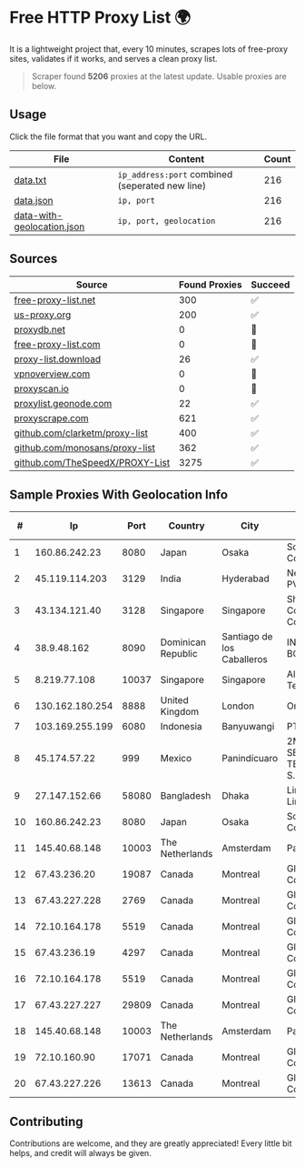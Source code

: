 
# Free HTTP Proxy List 🌍

It is a lightweight project that, every 10 minutes, scrapes lots of free-proxy sites, validates if it works, and serves a clean proxy list.


> Scraper found **5206** proxies at the latest update. Usable proxies are below.

## Usage

Click the file format that you want and copy the URL.


|File|Content|Count|
|----|-------|-----|
|[data.txt](https://raw.githubusercontent.com/themiralay/Proxy-List-World/master/data.txt)|`ip_address:port` combined (seperated new line)|216|
|[data.json](https://raw.githubusercontent.com/themiralay/Proxy-List-World/master/data.json)|`ip, port`|216|
|[data-with-geolocation.json](https://raw.githubusercontent.com/themiralay/Proxy-List-World/master/data-with-geolocation.json)|`ip, port, geolocation`|216|

## Sources

|Source|Found Proxies|Succeed|
|------|-------------|-------|
|[free-proxy-list.net](https://free-proxy-list.net)|300|✅|
|[us-proxy.org](https://www.us-proxy.org)|200|✅|
|[proxydb.net](http://proxydb.net)|0|🚫|
|[free-proxy-list.com](https://free-proxy-list.com/?page=&port=&type%5B%5D=http&type%5B%5D=https&up_time=0&search=Search)|0|🚫|
|[proxy-list.download](https://www.proxy-list.download/HTTP)|26|✅|
|[vpnoverview.com](https://vpnoverview.com/privacy/anonymous-browsing/free-proxy-servers)|0|🚫|
|[proxyscan.io](https://www.proxyscan.io)|0|🚫|
|[proxylist.geonode.com](https://proxylist.geonode.com/api/proxy-list?limit=300&page=1&sort_by=lastChecked&sort_type=desc&protocols=http,https)|22|✅|
|[proxyscrape.com](https://api.proxyscrape.com/v2/?request=displayproxies&protocol=http&timeout=10000&country=all&ssl=all&anonymity=all)|621|✅|
|[github.com/clarketm/proxy-list](https://raw.githubusercontent.com/clarketm/proxy-list/master/proxy-list-raw.txt)|400|✅|
|[github.com/monosans/proxy-list](https://raw.githubusercontent.com/monosans/proxy-list/main/proxies/http.txt)|362|✅|
|[github.com/TheSpeedX/PROXY-List](https://raw.githubusercontent.com/TheSpeedX/PROXY-List/master/http.txt)|3275|✅|


## Sample Proxies With Geolocation Info

|#|Ip|Port|Country|City|Internet Service Provider|
|-|--|----|-------|----|-------------------------|
|1|160.86.242.23|8080|Japan|Osaka|Sony Network Communications Inc|
|2|45.119.114.203|3129|India|Hyderabad|Netrun Technologies PVT LTD|
|3|43.134.121.40|3128|Singapore|Singapore|Shenzhen Tencent Computer Systems Company Limited|
|4|38.9.48.162|8090|Dominican Republic|Santiago de los Caballeros|INVERSIONES BONAFER, SRL|
|5|8.219.77.108|10037|Singapore|Singapore|Alibaba (US) Technology Co., Ltd.|
|6|130.162.180.254|8888|United Kingdom|London|Oracle Corporation|
|7|103.169.255.199|6080|Indonesia|Banyuwangi|PT Master Star Network|
|8|45.174.57.22|999|Mexico|Panindícuaro|2M INGENIERIA Y SERVICIOS EN TELECOMUNICACIONES S.A. DE C.V|
|9|27.147.152.66|58080|Bangladesh|Dhaka|Link3 Technologies Limited|
|10|160.86.242.23|8080|Japan|Osaka|Sony Network Communications Inc|
|11|145.40.68.148|10003|The Netherlands|Amsterdam|Packet Host, Inc.|
|12|67.43.236.20|19087|Canada|Montreal|GloboTech Communications|
|13|67.43.227.228|2769|Canada|Montreal|GloboTech Communications|
|14|72.10.164.178|5519|Canada|Montreal|GloboTech Communications|
|15|67.43.236.19|4297|Canada|Montreal|GloboTech Communications|
|16|72.10.164.178|5519|Canada|Montreal|GloboTech Communications|
|17|67.43.227.227|29809|Canada|Montreal|GloboTech Communications|
|18|145.40.68.148|10003|The Netherlands|Amsterdam|Packet Host, Inc.|
|19|72.10.160.90|17071|Canada|Montreal|GloboTech Communications|
|20|67.43.227.226|13613|Canada|Montreal|GloboTech Communications|



## Contributing

Contributions are welcome, and they are greatly appreciated! Every
little bit helps, and credit will always be given.

